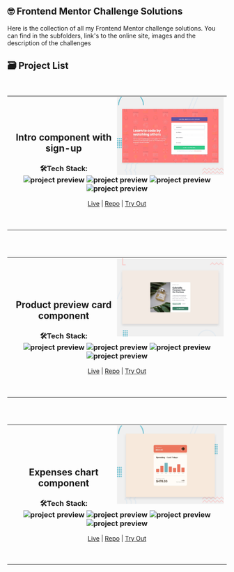 ## 🤓 Frontend Mentor Challenge Solutions

Here is the collection of all my Frontend Mentor challenge solutions.  You can find in the subfolders, link's to the online site, images and the description of the challenges

## 🗃️ Project List
 
<br>
<table  align="center"><tr><td>
  <picture> 
    <img alt="project preview" src="./component-singup/src/assets/desktop-preview.jpg" width="50%"  align="right"   >
  </picture> 
  <br><br><br>
  
  <h2 align="center">Intro component with sign-up</h2>
 
  <h3 align="center"> 
    🛠Tech Stack:  
    <img alt="project preview" src="https://img.shields.io/badge/-JavaScript-05122A?style=flat&logo=javascript"   >
    <img alt="project preview" src="https://img.shields.io/badge/-HTML-05122A?style=flat&logo=HTML5"   >
    <img alt="project preview" src="https://img.shields.io/badge/-CSS-05122A?style=flat&logo=CSS3&logoColor=1572B6"   >
    <img alt="project preview" src="https://img.shields.io/badge/-React-05122A?style=flat&logo=react"   >
  </h3>
  
  <p  align="center">
    <a href="https://component-signup-cs.netlify.app/">Live</a> | <a href="https://github.com/leandrorodrigues00/frontend-mentor-challenges/tree/main/component-singup">Repo</a> | <a href="https://www.frontendmentor.io/challenges/intro-component-with-signup-form-5cf91bd49edda32581d28fd1">Try Out</a>
  </p>
  
  <br>
  <br> 
</td></tr></table>

<br><br>

<table  align="center"><tr><td>
  <picture>
    <img alt="project preview" src="./product-preview/src/assets/design/desktop-preview.jpg" width="50%"  align="right"   >
  </picture>
  
  <br><br><br>
  
  <h2 align="center">Product preview card component</h2>
 
  <h3 align="center"> 
    🛠Tech Stack:  
    <img alt="project preview" src="https://img.shields.io/badge/-JavaScript-05122A?style=flat&logo=javascript"   >
    <img alt="project preview" src="https://img.shields.io/badge/-HTML-05122A?style=flat&logo=HTML5"   >
    <img alt="project preview" src="https://img.shields.io/badge/-CSS-05122A?style=flat&logo=CSS3&logoColor=1572B6"   >
    <img alt="project preview" src="https://img.shields.io/badge/-React-05122A?style=flat&logo=react"   >
  </h3>
  
  <p  align="center">
    <a href="https://product-preview-cs.netlify.app/">Live</a> | <a href="https://github.com/leandrorodrigues00/frontend-mentor-challenges/tree/main/product-preview">Repo</a> | <a href="https://www.frontendmentor.io/challenges/product-preview-card-component-GO7UmttRfa">Try Out</a>
  </p>
  
  <br>
  <br> 
</td></tr></table>

<br><br>


<table  align="center"><tr><td>
  <picture> 
    <img alt="project preview" src="./expenses-chart/src/assets/design/desktop-preview.jpg" width="50%"  align="right"   >
  </picture>
  
  <br><br><br>
  
  <h2 align="center">Expenses chart component</h2>
 
  <h3 align="center"> 
    🛠Tech Stack:  
    <img alt="project preview" src="https://img.shields.io/badge/-JavaScript-05122A?style=flat&logo=javascript"   >
    <img alt="project preview" src="https://img.shields.io/badge/-HTML-05122A?style=flat&logo=HTML5"   >
    <img alt="project preview" src="https://img.shields.io/badge/-CSS-05122A?style=flat&logo=CSS3&logoColor=1572B6"   >
    <img alt="project preview" src="https://img.shields.io/badge/-React-05122A?style=flat&logo=react"   >
  </h3>
  
  <p  align="center">
    <a href="https://expenses-chart-cs.netlify.app/">Live</a> | <a href="https://github.com/leandrorodrigues00/frontend-mentor-challenges/tree/main/expenses-chart">Repo</a> | <a href="https://www.frontendmentor.io/challenges/expenses-chart-component-e7yJBUdjwt">Try Out</a>
  </p>
  
  <br>
  <br> 
</td></tr></table>
